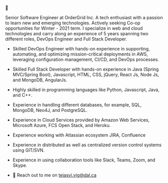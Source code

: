 :slightly_smiling_face: 

Senior Software Engineer at OrderGrid Inc. A tech enthusiast with a passion to learn new and emerging technologies. Actively seeking Co-op opportunities for Winter - 2021 term. I specialize in web and cloud technologies and carry along an experience of 5 years spanning two different roles, DevOps Engineer and Full Stack Developer.

* Skilled DevOps Engineer with hands-on experience in supporting, automating, and optimizing mission-critical deployments in AWS, leveraging configuration management, CI/CD, and DevOps processes.

* Skilled Full Stack Developer with hands-on experience in Java (Spring MVC/Spring Boot), Javascript, HTML, CSS, jQuery, React Js, Node Js, and MongoDB, AngularJs.

* Highly skilled in programming languages like Python, Javascript, Java, and C++.

* Experience in handling different databases, for example, SQL, MongoDB, Neo4J, and PostgreSQL.

* Experience in Cloud Services provided by Amazon Web Services, Microsoft Azure, FCS Open Stack, and Heroku.

* Experience working with Atlassian ecosystem JIRA, Confluence

* Experience in distributed as well as centralized version control systems using GIT/SVN.

* Experience in using collaboration tools like Slack, Teams, Zoom, and Skype.

* :e-mail: Reach out to me on tejasvi.vig@dal.ca
